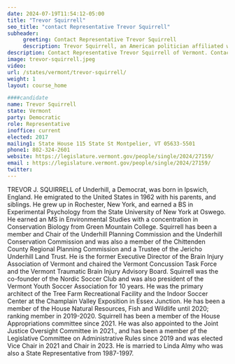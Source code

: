 ```yaml
---
date: 2024-07-19T11:54:12-05:00
title: "Trevor Squirrell"
seo_title: "contact Representative Trevor Squirrell"
subheader:
     greeting: Contact Representative Trevor Squirrell
     description: Trevor Squirrell, an American politician affiliated with the Democratic Party, serves as a member of the Vermont House of Representatives, representing the Chittenden-3 District. He assumed office in 2017.
description: Contact Representative Trevor Squirrell of Vermont. Contact information for Trevor Squirrell includes email address, phone number, and mailing address.
image: trevor-squirrell.jpeg
video:
url: /states/vermont/trevor-squirrell/
weight: 1
layout: course_home

####candidate
name: Trevor Squirrell
state: Vermont
party: Democratic
role: Representative
inoffice: current
elected: 2017
mailing1: State House 115 State St Montpelier, VT 05633-5501
phone1: 802-324-2601
website: https://legislature.vermont.gov/people/single/2024/27159/
email : https://legislature.vermont.gov/people/single/2024/27159/
twitter: 
---
```

TREVOR J. SQUIRRELL of Underhill, a Democrat, was born in Ipswich, England. He emigrated to the United States in 1962 with his parents, and siblings. He grew up in Rochester, New York, and earned a BS in Experimental Psychology from the State University of New York at Oswego. He earned an MS in Environmental Studies with a concentration in Conservation Biology from Green Mountain College. Squirrell has been a member and Chair of the Underhill Planning Commission and the Underhill Conservation Commission and was also a member of the Chittenden County Regional Planning Commission and a Trustee of the Jericho Underhill Land Trust. He is the former Executive Director of the Brain Injury Association of Vermont and chaired the Vermont Concussion Task Force and the Vermont Traumatic Brain Injury Advisory Board. Squirrell was the co-founder of the Nordic Soccer Club and was also president of the Vermont Youth Soccer Association for 10 years. He was the primary architect of the Tree Farm Recreational Facility and the Indoor Soccer Center at the Champlain Valley Exposition in Essex Junction. He has been a member of the House Natural Resources, Fish and Wildlife until 2020; ranking member in 2019-2020. Squirrell has been a member of the House Appropriations committee since 2021. He was also appointed to the Joint Justice Oversight Committee in 2021., and has been a member pf the Legislative Committee on Administrative Rules since 2019 and was elected Vice Chair in 2021 and Chair in 2023. He is married to Linda Almy who was also a State Representative from 1987-1997.
